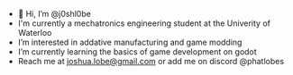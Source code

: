 - 👋 Hi, I’m @j0shl0be
- I'm currently a mechatronics engineering student at the Univerity of Waterloo
- I’m interested in addative manufacturing and game modding
- I’m currently learning the basics of game development on godot
- Reach me at joshua.lobe@gmail.com or add me on discord @phatlobes

<!---
j0shl0be/j0shl0be is a ✨ special ✨ repository because its `README.md` (this file) appears on your GitHub profile.
You can click the Preview link to take a look at your changes.
--->
